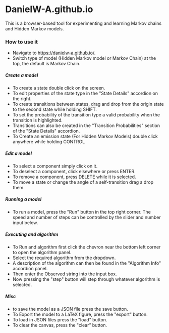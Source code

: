 # DanielW-A.github.io

This is a browser-based tool for experimenting and learning Markov chains and Hidden Markov models.

### How to use it

- Navigate to https://danielw-a.github.io/.
- Switch type of model (Hidden Markov model or Markov Chain) at the top, the default is Markov Chain.

##### Create a model

- To create a state double click on the screen.
- To edit properties of the state type in the "State Details" accordion on the right.
- To create transitions between states, drag and drop from the origin state to the second state while holding SHIFT.
- To set the probability of the transition type a valid probability when the transition is highlighted.
- Transitions can also be created in the "Transition Probabilities" section of the "State Details" accordion.
- To Create an emission state (For Hidden Markov Models) double click anywhere while holding CONTROL

##### Edit a model

- To select a component simply click on it.
- To deselect a component, click elsewhere or press ENTER.
- To remove a component, press DELETE while it is selected.
- To move a state or change the angle of a self-transition drag a drop them.

##### Running a model

- To run a model, press the "Run" button in the top right corner. The speed and number of steps can be controlled by the slider and number input below.

##### Executing and algorithm
	
- To Run and algorithm first click the chevron near the bottom left corner to open the algorithm panel.
- Select the required algorithm from the dropdown.
- A description of the algorithm can then be found in the "Algorithm Info" accordion panel.
- Then enter the Observed string into the input box.
- Now pressing the "step" button will step through whatever algorithm is selected.

##### Misc

- to save the model as a JSON file press the save button.
- To Export the model to a LaTeX figure, press the "export" button.
- To load in JSON files press the "load" button.
- To clear the canvas, press the "clear” button.
 
